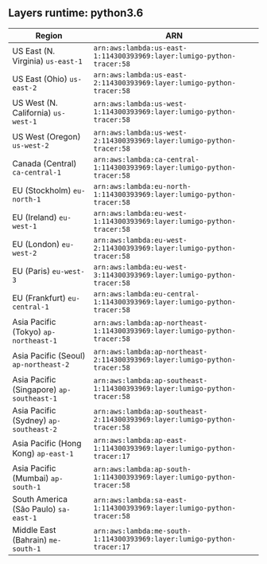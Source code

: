 Layers runtime: python3.6
----
| Region | ARN |
| --- | --- |
|US East (N. Virginia)  `us-east-1`|`arn:aws:lambda:us-east-1:114300393969:layer:lumigo-python-tracer:58`|
|US East (Ohio)  `us-east-2`|`arn:aws:lambda:us-east-2:114300393969:layer:lumigo-python-tracer:58`|
|US West (N. California)  `us-west-1`|`arn:aws:lambda:us-west-1:114300393969:layer:lumigo-python-tracer:58`|
|US West (Oregon)  `us-west-2`|`arn:aws:lambda:us-west-2:114300393969:layer:lumigo-python-tracer:58`|
|Canada (Central)  `ca-central-1`|`arn:aws:lambda:ca-central-1:114300393969:layer:lumigo-python-tracer:58`|
|EU (Stockholm)  `eu-north-1`|`arn:aws:lambda:eu-north-1:114300393969:layer:lumigo-python-tracer:58`|
|EU (Ireland)  `eu-west-1`|`arn:aws:lambda:eu-west-1:114300393969:layer:lumigo-python-tracer:58`|
|EU (London)  `eu-west-2`|`arn:aws:lambda:eu-west-2:114300393969:layer:lumigo-python-tracer:58`|
|EU (Paris)  `eu-west-3`|`arn:aws:lambda:eu-west-3:114300393969:layer:lumigo-python-tracer:58`|
|EU (Frankfurt)  `eu-central-1`|`arn:aws:lambda:eu-central-1:114300393969:layer:lumigo-python-tracer:58`|
|Asia Pacific (Tokyo)  `ap-northeast-1`|`arn:aws:lambda:ap-northeast-1:114300393969:layer:lumigo-python-tracer:58`|
|Asia Pacific (Seoul)  `ap-northeast-2`|`arn:aws:lambda:ap-northeast-2:114300393969:layer:lumigo-python-tracer:58`|
|Asia Pacific (Singapore)  `ap-southeast-1`|`arn:aws:lambda:ap-southeast-1:114300393969:layer:lumigo-python-tracer:58`|
|Asia Pacific (Sydney)  `ap-southeast-2`|`arn:aws:lambda:ap-southeast-2:114300393969:layer:lumigo-python-tracer:58`|
|Asia Pacific (Hong Kong)  `ap-east-1`|`arn:aws:lambda:ap-east-1:114300393969:layer:lumigo-python-tracer:17`|
|Asia Pacific (Mumbai)  `ap-south-1`|`arn:aws:lambda:ap-south-1:114300393969:layer:lumigo-python-tracer:58`|
|South America (São Paulo)  `sa-east-1`|`arn:aws:lambda:sa-east-1:114300393969:layer:lumigo-python-tracer:58`|
|Middle East (Bahrain)  `me-south-1`|`arn:aws:lambda:me-south-1:114300393969:layer:lumigo-python-tracer:17`|
